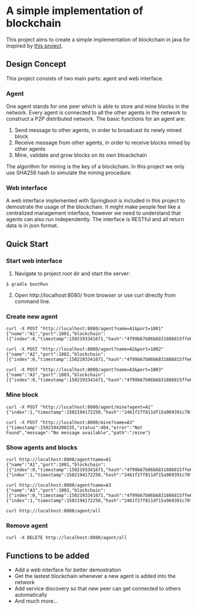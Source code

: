 # A simple implementation of blockchain
This project aims to create a simple implementation of blockchain in java for inspired by [this project](https://github.com/lhartikk/naivechain). 



## Design Concept
This project consists of two main parts: agent and web interface.

### Agent
One agent stands for one peer which is able to store and mine blocks in the network. Every agent is connected to all the other agents in the network to construct a P2P distributed network. The basic functions for an agent are:
1. Send message to other agents, in order to broadcast its newly mined block
2. Receive message from other agents, in order to receive blocks mined by other agents
3. Mine, validate and grow blocks on its own bloackchain

The algorithm for mining is the key of a blockchain. In this project we only use SHA256 hash to simulate the mining procedure. 


### Web interface
A web interface implemented with Springboot is included in this project to demostrate the usage of the blockchain. It might make people feel like a centralized management interface, however we need to understand that agents can also run independently. The interface is RESTful and all return data is in json format.


## Quick Start

### Start web interface
1. Navigate to project root dir and start the server:
```
$ gradle bootRun
```
2. Open http://localhost:8080/ from browser or use curl directly from command line.

### Create new agent
```
curl -X POST "http://localhost:8080/agent?name=A1&port=1001"
{"name":"A1","port":1001,"blockchain":[{"index":0,"timestamp":1502193341671,"hash":"4f99b67b06b6831886815ffe66a55be2e34dcefdfc16b6214710313062a8a480","previousHash":"ROOT_HASH"}]}

curl -X POST "http://localhost:8080/agent?name=A2&port=1002"
{"name":"A2","port":1002,"blockchain":[{"index":0,"timestamp":1502193341671,"hash":"4f99b67b06b6831886815ffe66a55be2e34dcefdfc16b6214710313062a8a480","previousHash":"ROOT_HASH"}]}

curl -X POST "http://localhost:8080/agent?name=A3&port=1003"
{"name":"A3","port":1003,"blockchain":[{"index":0,"timestamp":1502193341671,"hash":"4f99b67b06b6831886815ffe66a55be2e34dcefdfc16b6214710313062a8a480","previousHash":"ROOT_HASH"}]}
```

### Mine block
```
curl -X POST "http://localhost:8080/agent/mine?agent=A1"
{"index":1,"timestamp":1502194172250,"hash":"2461f27f811df15a969391c70f136869a282224e8cc6fe8b628d16a499515d21","previousHash":"4f99b67b06b6831886815ffe66a55be2e34dcefdfc16b6214710313062a8a480"}

curl -X POST "http://localhost:8080/mine?name=A3"
{"timestamp":1502194200235,"status":404,"error":"Not Found","message":"No message available","path":"/mine"}
```

### Show agents and blocks
```
curl http://localhost:8080/agent?name=A1
{"name":"A1","port":1001,"blockchain":[{"index":0,"timestamp":1502193341671,"hash":"4f99b67b06b6831886815ffe66a55be2e34dcefdfc16b6214710313062a8a480","previousHash":"ROOT_HASH"},{"index":1,"timestamp":1502194172250,"hash":"2461f27f811df15a969391c70f136869a282224e8cc6fe8b628d16a499515d21","previousHash":"4f99b67b06b6831886815ffe66a55be2e34dcefdfc16b6214710313062a8a480"}]}

curl http://localhost:8080/agent?name=A3
{"name":"A3","port":1003,"blockchain":[{"index":0,"timestamp":1502193341671,"hash":"4f99b67b06b6831886815ffe66a55be2e34dcefdfc16b6214710313062a8a480","previousHash":"ROOT_HASH"},{"index":1,"timestamp":1502194172250,"hash":"2461f27f811df15a969391c70f136869a282224e8cc6fe8b628d16a499515d21","previousHash":"4f99b67b06b6831886815ffe66a55be2e34dcefdfc16b6214710313062a8a480"}]}

curl http://localhost:8080/agent/all
```

### Remove agent
```
curl -X DELETE http://localhost:8080/agent/all
```


## Functions to be added
- Add a web interface for better demostration
- Get the lastest blockchain whenever a new agent is added into the network
- Add service discovery so that new peer can get connected to others automatically
- And much more...
